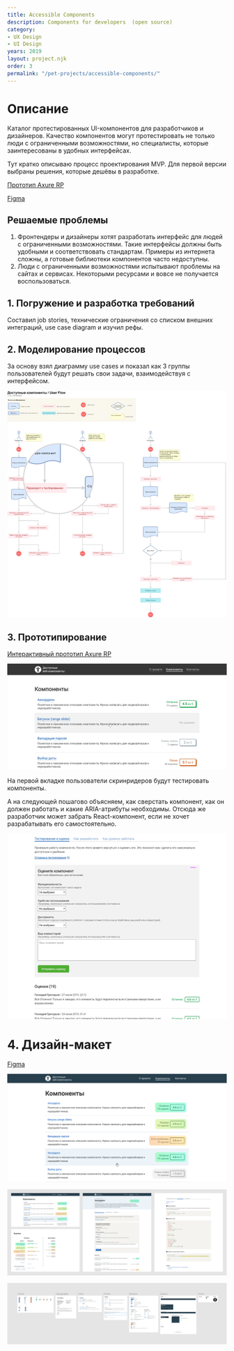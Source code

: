 ```yaml
---
title: Accessible Components
description: Components for developers  (open source)
category:
- UX Design
- UI Design
years: 2019
layout: project.njk
order: 3
permalink: "/pet-projects/accessible-components/"
---
```


# Описание

Каталог протестированных UI-компонентов для разработчиков и дизайнеров. Качество компонентов могут протестировать не только люди с ограниченными возможностями, но специалисты, которые заинтересованы в удобных интерфейсах.

Тут кратко описываю процесс проектирования MVP. Для первой версии выбраны решения, которые дешёвы в разработке.

[Прототип Axure RP](https://k90cvf.axshare.com)

[Figma](https://www.figma.com/file/DiYCUz0N01asW8Y05rbozhJL/Accessible-Components?node-id=0%3A1)


## Решаемые проблемы

1. Фронтендеры и дизайнеры хотят разработать интерфейс для людей с ограниченными возможностями. Такие интерфейсы должны быть удобными и соответствовать стандартам. Примеры из интернета сложны, а готовые библиотеки компонентов часто недоступны.
2. Люди с ограниченными возможностями испытывают проблемы на сайтах и сервисах. Некоторыми ресурсами и вовсе не получается воспользоваться.

## 1. Погружение и разработка требований

Составил job stories, технические ограничения со списком внешних интеграций, use case diagram и изучил рефы.

## 2. Моделирование процессов

За основу взял диаграмму use cases и показал как 3 группы пользователей будут решать свои задачи, взаимодействуя с интерфейсом.

![Untitled](images/Untitled.png)

## 3. Прототипирование

[Интерактивный прототип Axure RP](https://k90cvf.axshare.com)

![Untitled](images/Untitled%201.png)

На первой вкладке пользователи скринридеров будут тестировать компоненты.

А на следующей пошагово объясняем, как сверстать компонент, как он должен работать и какие ARIA-атрибуты необходимы. Отсюда же разработчик может забрать React-компонент, если не хочет разрабатывать его самостоятельно.

![Untitled](images/untitled2.png)


# 4. Дизайн-макет

[Figma](https://www.figma.com/file/DiYCUz0N01asW8Y05rbozhJL/Accessible-Components?node-id=0%3A1)

![List.png](images/List.png)

![Frame 27.jpg](images/Frame_27.jpg)

![Frame 26.png](images/Frame_26.png)